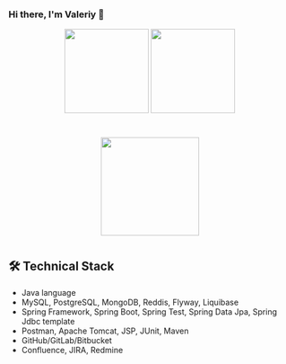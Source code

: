 ### Hi there, I'm Valeriy 👋

<p align='center'>
   <a href="https://github-readme-stats.vercel.app/api?username=ValerianRelex3&show_icons=true&count_private=true">
       <img height=150 src="https://github-readme-stats.vercel.app/api?username=ValerianRelex&show_icons=true&count_private=true"/></a>
   <a href="https://github.com/ValerianRelex/github-readme-stats">
       <img height=150 src="https://github-readme-stats.vercel.app/api/top-langs/?username=ValerianRelex&layout=compact"/></a>
</p>

<div align="center" style="margin: 40px 0">
   <a href="https://github.com/romankh3/github-profile-views-counter">
       <img width="175px" src="https://komarev.com/ghpvc/?username=ValerianRelex&color=DE002D">
   </a>
</div>

## 🛠 Technical Stack
*   Java language
*   MySQL, PostgreSQL, MongoDB, Reddis, Flyway, Liquibase
*   Spring Framework, Spring Boot, Spring Test, Spring Data Jpa, Spring Jdbc template
*   Postman, Apache Tomcat, JSP, JUnit, Maven
*   GitHub/GitLab/Bitbucket
*   Confluence, JIRA, Redmine


<!--
**ValerianRelex/ValerianRelex** is a ✨ _special_ ✨ repository because its `README.md` (this file) appears on your GitHub profile.

Here are some ideas to get you started:

- 🔭 I’m currently working on ...
- 🌱 I’m currently learning ...
- 👯 I’m looking to collaborate on ...
- 🤔 I’m looking for help with ...
- 💬 Ask me about ...
- 📫 How to reach me: ...
- 😄 Pronouns: ...
- ⚡ Fun fact: ...
-->
